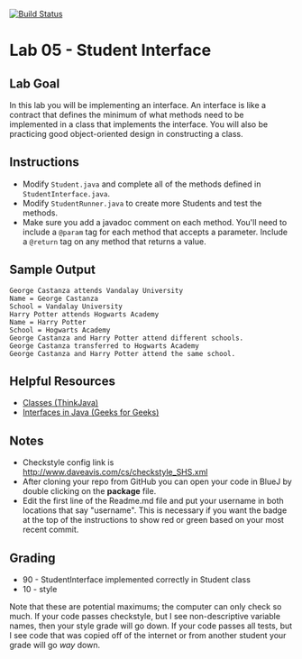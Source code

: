 [![Build Status](https://travis-ci.com/StratfordHS-APCS/lab-05-student-interface-username.svg?token=L8ZuTUsXtxKqevAPVWLC&branch=master)](https://travis-ci.com/StratfordHS-APCS/lab-05-student-interface-username)

# Lab 05 - Student Interface

## Lab Goal
In this lab you will be implementing an interface.  An interface is like a contract that defines the minimum of what methods need to be implemented in a class that implements the interface.  You will also be practicing good object-oriented design in constructing a class.

## Instructions
 * Modify `Student.java` and complete all of the methods defined in `StudentInterface.java`.
 * Modify `StudentRunner.java` to create more Students and test the methods.
 * Make sure you add a javadoc comment on each method.  You'll need to include a ```@param``` tag for each method that accepts a parameter.  Include a `@return` tag on any method that returns a value.

## Sample Output
```
George Castanza attends Vandalay University
Name = George Castanza
School = Vandalay University
Harry Potter attends Hogwarts Academy
Name = Harry Potter
School = Hogwarts Academy
George Castanza and Harry Potter attend different schools.
George Castanza transferred to Hogwarts Academy
George Castanza and Harry Potter attend the same school.
```

## Helpful Resources
 * [Classes (ThinkJava)](http://greenteapress.com/thinkjava6/html/thinkjava6012.html)
 * [Interfaces in Java (Geeks for Geeks)](https://www.geeksforgeeks.org/interfaces-in-java/)

## Notes
* Checkstyle config link is http://www.daveavis.com/cs/checkstyle_SHS.xml
* After cloning your repo from GitHub you can open your code in BlueJ by double clicking on the **package** file.
* Edit the first line of the Readme.md file and put your username in both locations that say "username".  This is necessary if you want the badge at the top of the instructions to show red or green based on your most recent commit.

## Grading
* 90 - StudentInterface implemented correctly in Student class
* 10 - style

Note that these are potential maximums; the computer can only check so much.  If your code passes checkstyle, but I see non-descriptive variable names, then your style grade will go down.  If your code passes all tests, but I see code that was copied off of the internet or from another student your grade will go *way* down.
